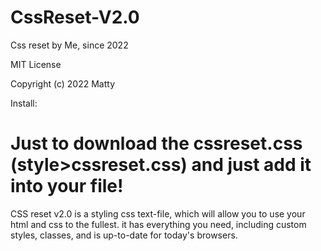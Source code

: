 # CssReset-V2.0
Css reset by Me, since 2022

MIT License

Copyright (c) 2022 Matty

<p>Install:</p>
<h1>Just to download the cssreset.css (style>cssreset.css) and <strong>just add it into your file!</strong></h1>

CSS reset v2.0 is a styling css text-file, which will allow you to use your html and css to the fullest.
it has everything you need, including custom styles, classes, and is up-to-date for today's browsers.



